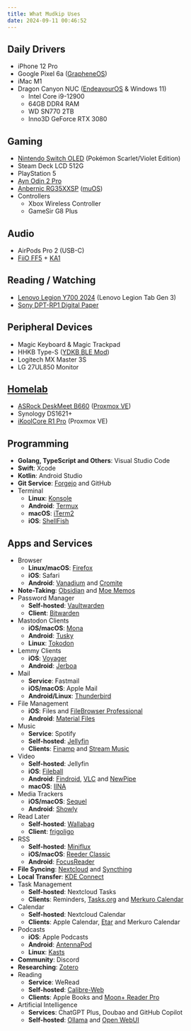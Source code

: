 ```yaml
---
title: What Mudkip Uses
date: 2024-09-11 00:46:52
---
```


## Daily Drivers

- iPhone 12 Pro
- Google Pixel 6a ([GrapheneOS](https://grapheneos.org/))
- iMac M1
- Dragon Canyon NUC ([EndeavourOS](https://mudkip.me/2024/03/28/Notes-on-EndeavourOS/) & Windows 11)
	- Intel Core i9-12900
	- 64GB DDR4 RAM
	- WD SN770 2TB
	- Inno3D GeForce RTX 3080

## Gaming

- [Nintendo Switch OLED](https://www.nintendo.com/us/store/products/nintendo-switch-oled-model-pokemon-scarlet-pokemon-violet/) (Pokémon Scarlet/Violet Edition)
- Steam Deck LCD 512G
- PlayStation 5
- [Ayn Odin 2 Pro](https://www.ayntec.com/products/odin-2)
- [Anbernic RG35XXSP](https://anbernic.com/products/rg35xxsp) ([muOS](https://muos.dev/))
- Controllers
	- Xbox Wireless Controller
	- GameSir G8 Plus

## Audio

- AirPods Pro 2 (USB-C)
- [FiiO FF5](https://www.fiio.com/FF5) + [KA1](https://www.fiio.com/ka1)

## Reading / Watching

- [Lenovo Legion Y700 2024](https://mudkip.me/2024/02/28/Spiritual-Successor-to-the-Google-Nexus-7/) (Lenovo Legion Tab Gen 3)
- [Sony DPT-RP1 Digital Paper](https://www.sony.com/en/SonyInfo/design/stories/DPT-RP1/)

## Peripheral Devices

- Magic Keyboard & Magic Trackpad
- HHKB Type-S ([YDKB BLE Mod](https://ydkb.io/help/#/en/keyboards/hhkb-ble))
- Logitech MX Master 3S
- LG 27UL850 Monitor

## [Homelab](https://mudkip.me/2024/01/31/My-2023-Homelab-Setup/)

- [ASRock DeskMeet B660](https://www.asrock.com/Nettop/Intel/DeskMeet%20B660%20Series/index.asp) ([Proxmox VE](https://www.proxmox.com/en/proxmox-virtual-environment/overview))
- Synology DS1621+
- [iKoolCore R1 Pro](https://www.ikoolcore.com/products/ikoolcore-r1-pro) (Proxmox VE)

## Programming

- **Golang, TypeScript and Others**: Visual Studio Code
- **Swift**: Xcode
- **Kotlin**: Android Studio
- **Git Service**: [Forgejo](https://forgejo.org/) and GitHub
- Terminal
    - **Linux**: [Konsole](https://konsole.kde.org/)
    - **Android**: [Termux](https://f-droid.org/en/packages/com.termux/)
    - **macOS**: [iTerm2](https://iterm2.com/)
    - **iOS**: [ShellFish](https://shellfishapp.com/)

## Apps and Services

- Browser
	- **Linux/macOS**: [Firefox](https://www.mozilla.org/en-US/firefox/)
	- **iOS**: Safari
	- **Android**: [Vanadium](https://github.com/GrapheneOS/Vanadium) and [Cromite](https://github.com/uazo/cromite)
- **Note-Taking**: [Obsidian](https://obsidian.md/) and [Moe Memos](https://memos.moe/)
- Password Manager
	- **Self-hosted**: [Vaultwarden](https://github.com/dani-garcia/vaultwarden)
	- **Client**: [Bitwarden](https://bitwarden.com/)
- Mastodon Clients
	- **iOS/macOS**: [Mona](https://geo.itunes.apple.com/app/id1659154653)
	- **Android**: [Tusky](https://f-droid.org/packages/com.keylesspalace.tusky/)
	- **Linux**: [Tokodon](https://apps.kde.org/tokodon/)
- Lemmy Clients
	- **iOS**: [Voyager](https://apps.apple.com/us/app/voyager-for-lemmy/id6451429762)
	- **Android**: [Jerboa](https://f-droid.org/en/packages/com.jerboa/)
- Mail
	- **Service**: Fastmail
	- **iOS/macOS**: Apple Mail
	- **Android/Linux**: [Thunderbird](https://www.thunderbird.net/)
- File Management
	- **iOS**: Files and [FileBrowser Professional](https://apps.apple.com/us/app/filebrowser-professional/id854618029)
	- **Android**: [Material Files](https://f-droid.org/packages/me.zhanghai.android.files/)
- Music
	- **Service**: Spotify
	- **Self-hosted**: [Jellyfin](https://jellyfin.org/)
	- **Clients**: [Finamp](https://github.com/jmshrv/finamp) and [Stream Music](https://apps.apple.com/us/app/stream-music-enjoy-music/id6449966496)
- Video
	- **Self-hosted**: Jellyfin
	- **iOS**: [Fileball](https://apps.apple.com/us/app/fileball/id1558391784)
	- **Android**: [Findroid](https://github.com/jarnedemeulemeester/findroid), [VLC](https://f-droid.org/en/packages/org.videolan.vlc/) and [NewPipe](https://github.com/TeamNewPipe/NewPipe)
	- **macOS**: [IINA](https://iina.io/)
- Media Trackers
	- **iOS/macOS**: [Sequel](https://apps.apple.com/us/app/sequel-media-tracker/id1630746993)
	- **Android**: [Showly](https://github.com/michaldrabik/showly-2.0)
- Read Later
	- **Self-hosted**: [Wallabag](https://wallabag.org/)
	- **Client**: [frigoligo](https://github.com/casimir/frigoligo)
- RSS
	- **Self-hosted**: [Miniflux](https://github.com/miniflux/v2)
	- **iOS/macOS**: [Reeder Classic](https://reeder.app/classic/)
	- **Android**: [FocusReader](https://play.google.com/store/apps/details?id=allen.town.focus.reader)
- **File Syncing**: [Nextcloud](https://nextcloud.com/) and [Syncthing](https://syncthing.net/)
- **Local Transfer**: [KDE Connect](https://kdeconnect.kde.org/)
- Task Management
	- **Self-hosted**: Nextcloud Tasks
	- **Clients**: Reminders, [Tasks.org](https://tasks.org/) and [Merkuro Calendar](https://apps.kde.org/merkuro.calendar/)
- Calendar
	- **Self-hosted**: Nextcloud Calendar
	- **Clients**: Apple Calendar, [Etar](https://f-droid.org/packages/ws.xsoh.etar/) and Merkuro Calendar
- Podcasts
	- **iOS**: Apple Podcasts
	- **Android**: [AntennaPod](https://antennapod.org/)
	- **Linux**: [Kasts](https://apps.kde.org/kasts/)
- **Community**: Discord
- **Researching**: [Zotero](https://www.zotero.org/)
- Reading
	- **Service**: WeRead
	- **Self-hosted**: [Calibre-Web](https://github.com/janeczku/calibre-web)
	- **Clients**: Apple Books and [Moon+ Reader Pro](https://play.google.com/store/apps/details?id=com.flyersoft.moonreaderp)
- Artificial Intelligence
	- **Services**: ChatGPT Plus, Doubao and GitHub Copilot
	- **Self-hosted**: [Ollama](https://ollama.com/) and [Open WebUI](https://github.com/open-webui/open-webui)